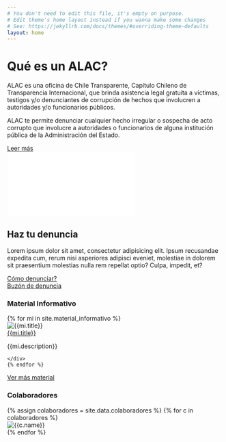 ```yaml
---
# You don't need to edit this file, it's empty on purpose.
# Edit theme's home layout instead if you wanna make some changes
# See: https://jekyllrb.com/docs/themes/#overriding-theme-defaults
layout: home
---
```

<div id="main-section" class="container-fluid">
  <div class="row">
    <div id="main-content" class="col-md-5 col-md-offset-2">
      <h1>Qué es un ALAC?</h1>
      <p>ALAC es una oficina de Chile Transparente, Capítulo Chileno de Transparencia Internacional, que brinda asistencia legal gratuita a víctimas, testigos y/o denunciantes de corrupción de hechos que involucren a autoridades y/o funcionarios públicos.</p>
      <p>ALAC te permite denunciar cualquier hecho irregular o sospecha de acto corrupto que involucre a autoridades o funcionarios de alguna institución pública de la Administración del Estado.</p>
      <a href="/que-es-un-alac/" class="btn btn-main-section">Leer más</a>
    </div>
    <div class="col-md-5">
      <div class="embed-responsive embed-responsive-16by9">
        <iframe class="embed-responsive-item" src="//www.youtube.com/embed/wNA1jl9Si2k" frameborder="0" allow="autoplay; encrypted-media" allowfullscreen></iframe>
      </div>
    </div>
  </div>
</div>

<div id="denuncialos" class="container-fluid">
  <div class="col-xs-12 col-sm-12 col-md-6 col-md-offset-3 text-center">
    <h2>Haz tu denuncia</h2>
    <p>Lorem ipsum dolor sit amet, consectetur adipisicing elit. Ipsum recusandae expedita cum, rerum nisi asperiores adipisci eveniet, molestiae in dolorem sit praesentium molestias nulla rem repellat optio? Culpa, impedit, et?</p>
  </div>
  <div class="col-xs-6 col-sm-2 col-sm-offset-4 col-md-2 col-md-offset-4 col-lg-2 col-lg-offset-4 text-center">
    <a href="#" class="btn btn-como-denunciar">Cómo denunciar?</a>
  </div>
  <div class="col-xs-6 col-sm-2 col-md-2 col-lg-2 text-center">
    <a href="//buzon.denunciacorrupcion.cl/#/" class="btn btn-denuncia">Buzón de denuncia</a>
  </div>
</div>

<div id="material-informativo" class="container text-center">
  <h3>Material Informativo</h3>
  <div class="row">
    {% for mi in site.material_informativo %}
    <div class="col-xs-12 col-md-4">
      <div class="panel panel-default">
        <div class="panel-heading">
          <img src="{% if mi.img_related %}{{mi.img_related}}{% else %}https://via.placeholder.com/1024x768{% endif %}" alt="{{mi.title}}" class="img-responsive">
        </div>
        <div class="panel-body">
          <a href="{% if mi.categories contains 'video' or mi.categories contains 'archivo' %}{{mi.share_url}}{% else %}{{mi.url}}{% endif %}"{% if mi.categories contains 'video' or mi.categories contains 'archivo' %} target="_blank"{% endif %}>{{mi.title}}</a>
          <p>{{mi.description}}</p>
        </div>
      </div>

    </div>
    {% endfor %}
  </div>
  <div>
    <a href="/material-informativo/" class="btn btn-more-materials">Ver más material</a>
  </div>
</div>

<div id="colaboradores" class="container text-center">
  <h3>Colaboradores</h3>
  <div class="row">
    {% assign colaboradores = site.data.colaboradores %}
    {% for c in colaboradores %}
    <div class="col-xs-6 col-sm-3 col-md-2">
      <img src="{{c.image}}" alt="{{c.name}}" class="img-responsive">
    </div>
    {% endfor %}
  </div>
</div>